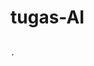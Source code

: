 # tugas-AI
                                                                                                                                                                                                                                                                    . 
